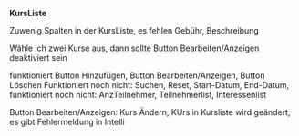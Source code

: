 **KursListe**

Zuwenig Spalten in der KursListe, es fehlen Gebühr, Beschreibung

Wähle ich zwei Kurse aus, dann sollte Button Bearbeiten/Anzeigen deaktiviert sein

funktioniert Button Hinzufügen, Button Bearbeiten/Anzeigen, Button Löschen
Funktioniert noch nicht: Suchen, Reset, Start-Datum, End-Datum,
funktioniert noch nicht: AnzTeilnehmer, Teilnehmerlist, Interessenlist 

Button Bearbeiten/Anzeigen: Kurs Ändern, KUrs in Kursliste wird geändert, es gibt Fehlermeldung in Intelli